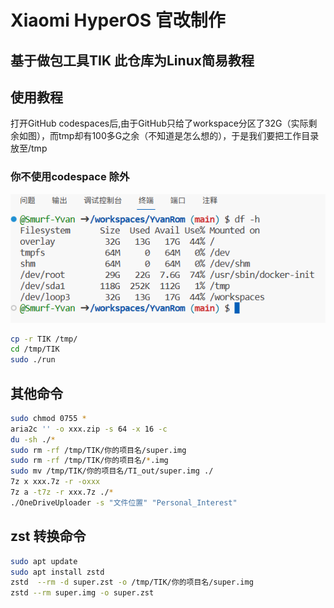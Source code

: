 # Xiaomi HyperOS 官改制作
## 基于做包工具TIK 此仓库为Linux简易教程
## 使用教程
打开GitHub codespaces后,由于GitHub只给了workspace分区了32G（实际剩余如图），而tmp却有100多G之余（不知道是怎么想的），于是我们要把工作目录放至/tmp
### 你不使用codespace 除外
![Alt text](Doc/image.png)
   ```bash
   cp -r TIK /tmp/
   cd /tmp/TIK
   sudo ./run
   ```

## 其他命令
   ```bash
   sudo chmod 0755 *
   aria2c '' -o xxx.zip -s 64 -x 16 -c
   du -sh ./*
   sudo rm -rf /tmp/TIK/你的项目名/super.img
   sudo rm -rf /tmp/TIK/你的项目名/*.img
   sudo mv /tmp/TIK/你的项目名/TI_out/super.img ./
   7z x xxx.7z -r -oxxx
   7z a -t7z -r xxx.7z ./*
   ./OneDriveUploader -s "文件位置" "Personal_Interest"
   ```
## zst 转换命令
   ```bash
   sudo apt update
   sudo apt install zstd
   zstd  --rm -d super.zst -o /tmp/TIK/你的项目名/super.img
   zstd --rm super.img -o super.zst
   ```